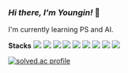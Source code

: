 ### _Hi there, I'm Youngin!_ 👋

<!--
**youngin05/youngin05** is a ✨ _special_ ✨ repository because its `README.md` (this file) appears on your GitHub profile.

Here are some ideas to get you started:

- 🔭 I’m currently working on ...
- 🌱 I’m currently learning ...
- 👯 I’m looking to collaborate on ...
- 🤔 I’m looking for help with ...
- 💬 Ask me about ...
- 📫 How to reach me: ...
- 😄 Pronouns: ...
- ⚡ Fun fact: ...
-->

I'm currently learning PS and AI.

**Stacks**
<img src="https://img.shields.io/badge/Python-3776AB?style=for-the-badge&logo=Python&logoColor=white">
<img src="https://img.shields.io/badge/C-A8B9CC?style=for-the-badge&logo=c&logoColor=white">
<img src="https://img.shields.io/badge/C++-00599C?style=for-the-badge&logo=cplusplus&logoColor=white">
<img src="https://img.shields.io/badge/HTML5-E34F26?style=for-the-badge&logo=html5&logoColor=white">
<img src="https://img.shields.io/badge/CSS-1572B6?style=for-the-badge&logo=css3&logoColor=white">
<img src="https://img.shields.io/badge/JavaScript-F7DF1E?style=for-the-badge&logo=javascript&logoColor=white">
<img src="https://img.shields.io/badge/Scratch-4D97FF?style=for-the-badge&logo=scratch&logoColor=white">
<img src="https://img.shields.io/badge/C#-512BD4?style=for-the-badge&logo=csharp&logoColor=white">
<img src="https://img.shields.io/badge/UNITY-FFFFFF?style=for-the-badge&logo=unity&logoColor=white">

[![solved.ac profile](https://solvedac-cards-starcea.paring.moe/profile/young_out)](https://solved.ac/profile/young_out)
